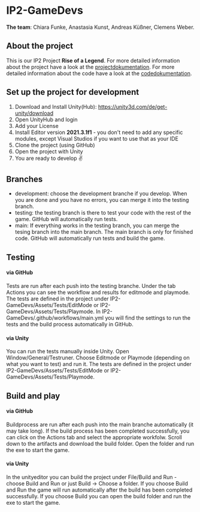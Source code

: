 # IP2-GameDevs

**The team**:
Chiara Funke,
Anastasia Kunst,
Andreas Küßner,
Clemens Weber.

## About the project
This is our IP2 Project **Rise of a Legend**. 
For more detailed information about the project have a look at the [projectdokumentation](https://confluence.mni.thm.de/display/SMSIP2SS22G3/SMS+IP-2+SoSe+2022%3A+Gruppe+3+Startseite).
For more detailed information about the code have a look at the [codedokumentation](#).

## Set up the project for development
1. Download and Install Unity(Hub): https://unity3d.com/de/get-unity/download
2. Open UnityHub and login
3. Add your License
4. Install Editor version **2021.3.1f1** - you don't need to add any specific modules, except Visual Studios if you want to use that as your IDE
6. Clone the project (using GitHub)
7. Open the project with Unity
8. You are ready to develop :v: 

## Branches
- development: choose the development branche if you develop. When you are done and you have no errors, you can merge it into the testing branch.
- testing: the testing branch is there to test your code with the rest of the game. GitHub will automatically run tests.
- main: If everything works in the testing branch, you can merge the tesing branch into the main branch. The main branch is only for finished code. GitHub will automatically run tests and build the game. 

## Testing
#### via GitHub
Tests are run after each push into the testing branche. 
Under the tab Actions you can see the workflow and results for editmode and playmode.
The tests are defined in the project under IP2-GameDevs/Assets/Tests/EditMode or IP2-GameDevs/Assets/Tests/Playmode.
In IP2-GameDevs/.github/workflows/main.yml you will find the settings to run the tests and the build process automatically in GitHub.

#### via Unity
You can run the tests manually inside Unity. 
Open Window/General/Testruner.
Choose Editmode or Playmode (depending on what you want to test) and run it.
The tests are defined in the project under IP2-GameDevs/Assets/Tests/EditMode or IP2-GameDevs/Assets/Tests/Playmode.

## Build and play
#### via GitHub
Buildprocess are run after each push into the main branche automatically (it may take long). 
If the build process has been completed successfully, you can click on the Actions tab and select the appropriate workfolw.
Scroll down to the artifacts and download the build folder.
Open the folder and run the exe to start the game.

#### via Unity
In the unityeditor you can build the project under File/Build and Run - choose Build and Run or just Build -> Choose a folder.
If you choose Build and Run the game will run automatically after the build has been completed successfully.
If you choose Build you can open the build folder and run the exe to start the game.
